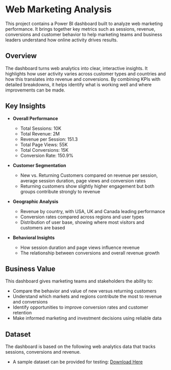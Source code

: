 # Web Marketing Analysis

This project contains a Power BI dashboard built to analyze web marketing performance. It brings together key metrics such as sessions, revenue, conversions and customer behavior to help marketing teams and business leaders understand how online activity drives results.

## Overview

The dashboard turns web analytics into clear, interactive insights. It highlights how user activity varies across customer types and countries and how this translates into revenue and conversions. By combining KPIs with detailed breakdowns, it helps identify what is working well and where improvements can be made.

## Key Insights

- **Overall Performance**
  - Total Sessions: 10K  
  - Total Revenue: 2M  
  - Revenue per Session: 151.3  
  - Total Page Views: 55K  
  - Total Conversions: 15K  
  - Conversion Rate: 150.9%  

- **Customer Segmentation**
  - New vs. Returning Customers compared on revenue per session, average session duration, page views and conversion rates  
  - Returning customers show slightly higher engagement but both groups contribute strongly to revenue  

- **Geographic Analysis**
  - Revenue by country, with USA, UK and Canada leading performance  
  - Conversion rates compared across regions and user types  
  - Distribution of user base, showing where most visitors and customers are based 

- **Behavioral Insights**
  - How session duration and page views influence revenue  
  - The relationship between conversions and overall revenue growth  


## Business Value

This dashboard gives marketing teams and stakeholders the ability to:

- Compare the behavior and value of new versus returning customers  
- Understand which markets and regions contribute the most to revenue and conversions  
- Identify opportunities to improve conversion rates and customer retention  
- Make informed marketing and investment decisions using reliable data  
 

## Dataset

The dashboard is based on the following web analytics data that tracks sessions, conversions and revenue.  
- A sample dataset can be provided for testing: [Download Here](https://github.com/NusaibaZaman/Web-Marketing-Analysis)
